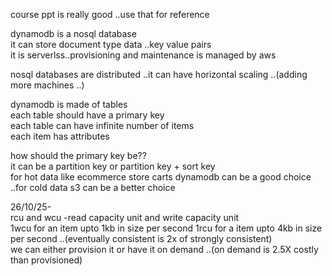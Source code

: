 course ppt is really good ..use that for reference  

dynamodb is a nosql database  
it can store document type data ..key value pairs  
it is serverlss..provisioning and maintenance is managed by aws  

nosql databases are distributed ..it can have horizontal scaling ..(adding more machines ..)  

dynamodb is made of tables  
each table should have a primary key  
each table can have infinite number of items  
each item has attributes  

how should the primary key be??  
it can be a partition key or partition key + sort key  
for hot data like ecommerce store carts dynamodb can be a good choice ..for cold data s3 can be a better choice  

26/10/25-  
rcu and wcu -read capacity unit and write capacity unit  
1wcu for an item upto 1kb in size per second
1rcu for a item upto 4kb in size per second ..(eventually consistent is 2x of strongly consistent)  
we can either provision it or have it on demand ..(on demand is 2.5X costly than provisioned)  

